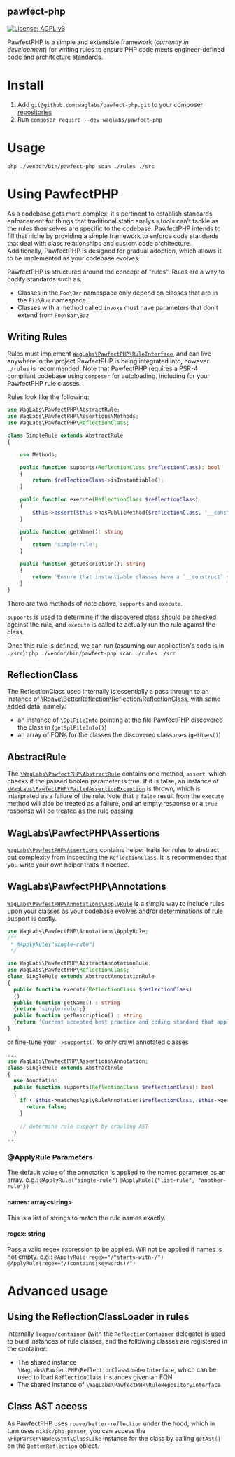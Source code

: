 pawfect-php
-----------
[![License: AGPL v3](https://img.shields.io/badge/License-AGPL%20v3-blue.svg)](https://www.gnu.org/licenses/agpl-3.0)

PawfectPHP is a simple and extensible framework (_currently in development_) for writing rules to ensure PHP code meets
engineer-defined code and architecture standards.

# Install

1. Add `git@github.com:waglabs/pawfect-php.git` to your
   composer [repositories](https://getcomposer.org/doc/05-repositories.md#loading-a-package-from-a-vcs-repository)
1. Run `composer require --dev waglabs/pawfect-php`

# Usage

`php ./vendor/bin/pawfect-php scan ./rules ./src`

# Using PawfectPHP

As a codebase gets more complex, it's pertinent to establish standards enforcement for things that traditional static
analysis tools can't tackle as the rules themselves are specific to the codebase. PawfectPHP intends to fill that niche
by providing a simple framework to enforce code standards that deal with class relationships and custom code
architecture. Additionally, PawfectPHP is designed for gradual adoption, which allows it to be implemented as your
codebase evolves.

PawfectPHP is structured around the concept of "rules". Rules are a way to codify standards such as:

- Classes in the `Foo\Bar` namespace only depend on classes that are in the `Fiz\Buz` namespace
- Classes with a method called `invoke` must have parameters that don't extend from `Foo\Bar\Baz`

## Writing Rules

Rules must implement [`WagLabs\PawfectPHP\RuleInterface`](./src/RuleInterface.php), and can live anywhere in the project
PawfectPHP is being integrated into, however `./rules` is recommended. Note that PawfectPHP requires a PSR-4 compliant
codebase using `composer` for autoloading, including for your PawfectPHP rule classes.

Rules look like the following:

```php
use WagLabs\PawfectPHP\AbstractRule;
use WagLabs\PawfectPHP\Assertions\Methods;
use WagLabs\PawfectPHP\ReflectionClass;

class SimpleRule extends AbstractRule
{

    use Methods;

    public function supports(ReflectionClass $reflectionClass): bool
    {
        return $reflectionClass->isInstantiable();
    }

    public function execute(ReflectionClass $reflectionClass)
    {
        $this->assert($this->hasPublicMethod($reflectionClass, '__construct'));
    }

    public function getName(): string
    {
        return 'simple-rule';
    }

    public function getDescription(): string
    {
        return 'Ensure that instantiable classes have a `__construct` method';
    }
}
```

There are two methods of note above, `supports` and `execute`.

`supports` is used to determine if the discovered class should be checked against the rule, and `execute` is called to
actually run the rule against the class.

Once this rule is defined, we can run (assuming our application's code is
in `./src`): `php ./vendor/bin/pawfect-php scan ./rules ./src`

## ReflectionClass

The ReflectionClass used internally is essentially a pass through to an instance
of [\Roave\BetterReflection\Reflection\ReflectionClass](https://github.com/Roave/BetterReflection), with some added
data, namely:

- an instance of `\SplFileInfo` pointing at the file PawfectPHP discovered the class in (`getSplFileInfo()`)
- an array of FQNs for the classes the discovered class `use`s (`getUses()`)

## AbstractRule

The [`\WagLabs\PawfectPHP\AbstractRule`](./src/AbstractRule.php) contains one method, `assert`, which checks if the
passed boolen parameter is true. If it is false, an instance
of [`\WagLabs\PawfectPHP\FailedAssertionException`](src/FailedAssertionException.php) is thrown, which is interpreted as
a failure of the rule. Note that a `false` result from the `execute` method will also be treated as a failure, and an
empty response or a `true` response will be treated as the rule passing.

## WagLabs\PawfectPHP\Assertions

[`WagLabs\PawfectPHP\Assertions`](./src/Assertions) contains helper traits for rules to abstract out complexity from
inspecting the `ReflectionClass`. It is recommended that you write your own helper traits if needed.

## WagLabs\PawfectPHP\Annotations

[`WagLabs\PawfectPHP\Annotations\ApplyRule`](./src/Annotations/ApplyRule.php) is a simple way to include rules upon your
classes as your codebase evolves and/or determinations of rule support is costly.

```php
use WagLabs\PawfectPHP\Annotations\ApplyRule;
/**
 * @ApplyRule("single-rule")
 */
```

```php
use WagLabs\PawfectPHP\AbstractAnnotationRule;
use WagLabs\PawfectPHP\ReflectionClass;
class SingleRule extends AbstractAnnotationRule
{
  public function execute(ReflectionClass $reflectionClass)
  {}
  public function getName() : string
  {return 'single-rule';}
  public function getDescription() : string
  {return 'Current accepted best practice and coding standard that applies to our codebase.';}
}
```

or fine-tune your `->supports()` to only crawl annotated classes

```php
...
use WagLabs\PawfectPHP\Assertions\Annotation;
class SingleRule extends AbstractRule
{
  use Annotation;
  public function supports(ReflectionClass $reflectionClass): bool
  {
    if (!$this->matchesApplyRuleAnnotation($reflectionClass, $this->getName())) {
      return false;
    }
    
    // determine rule support by crawling AST
  }
...
```

### @ApplyRule Parameters

The default value of the annotation is applied to the names parameter as an array.
e.g.: `@ApplyRule("single-rule")` `@ApplyRule({"list-rule", "another-rule"})`

#### names: array\<string\>

This is a list of strings to match the rule names exactly.

#### regex: string

Pass a valid regex expression to be applied. Will not be applied if names is not empty.
e.g.: `@ApplyRule(regex="/^starts-with-/")` `@ApplyRule(regex="/(contains|keywords)/")`

# Advanced usage

## Using the ReflectionClassLoader in rules

Internally `league/container` (with the `ReflectionContainer` delegate) is used to build instances of rule classes, and
the following classes are registered in the container:

- The shared instance `\WagLabs\PawfectPHP\ReflectionClassLoaderInterface`, which can be used to load `ReflectionClass`
  instances given an FQN
- The shared instance of `\WagLabs\PawfectPHP\RuleRepositoryInterface`

## Class AST access

As PawfectPHP uses `roave/better-reflection` under the hood, which in turn uses `nikic/php-parser`, you can access the
`\PhpParser\Node\Stmt\ClassLike` instance for the class by calling `getAst()` on the `BetterReflection` object. 
